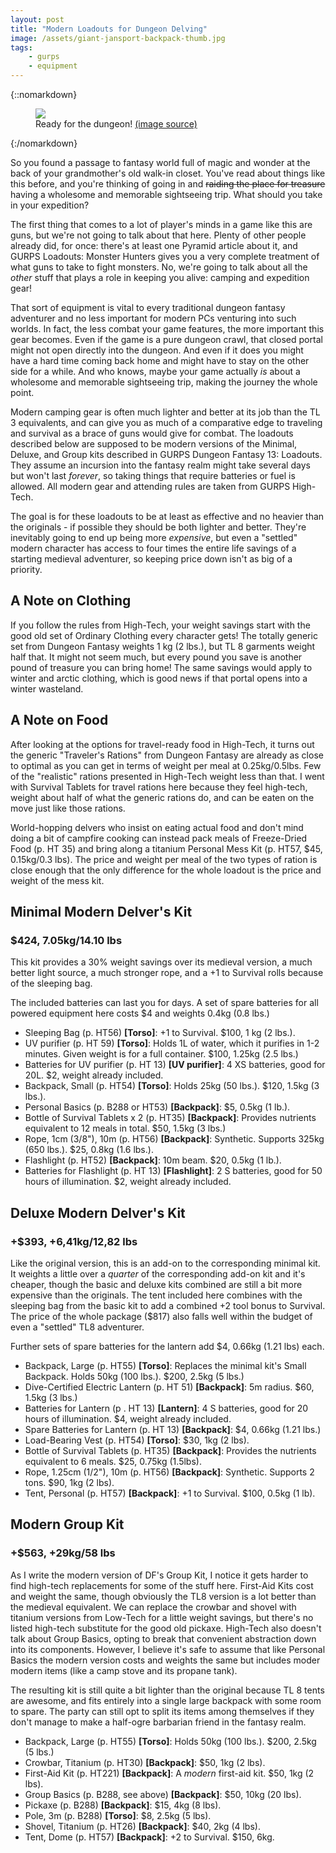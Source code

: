 ```yaml
---
layout: post
title: "Modern Loadouts for Dungeon Delving"
image: /assets/giant-jansport-backpack-thumb.jpg
tags:
    - gurps
    - equipment
---
```


{::nomarkdown}
<figure class="center">
  <img src="{{ "/assets/giant-jansport-backpack-thumb.jpg" | absolute_url }}"/>
  <figcaption>
    Ready for the dungeon!
    <a href="https://odditymall.com/giant-jansport-backpack">
      (image source)
    </a>
  </figcaption>
</figure>
{:/nomarkdown}

So you found a passage to fantasy world full of magic and wonder at the back of
your grandmother's old walk-in closet. You've read about things like this
before, and you're thinking of going in and ~~raiding the place for treasure~~
having a wholesome and memorable sightseeing trip. What should you take in your
expedition?

The first thing that comes to a lot of player's minds in a game like this are
guns, but we're not going to talk about that here. Plenty of other people
already did, for once: there's at least one Pyramid article about it, and GURPS
Loadouts: Monster Hunters gives you a very complete treatment of what guns to
take to fight monsters. No, we're going to talk about all the _other_ stuff that
plays a role in keeping you alive: camping and expedition gear!

That sort of equipment is vital to every traditional dungeon fantasy adventurer
and no less important for modern PCs venturing into such worlds. In fact, the
less combat your game features, the more important this gear becomes. Even if
the game is a pure dungeon crawl, that closed portal might not open directly
into the dungeon. And even if it does you might have a hard time coming back
home and might have to stay on the other side for a while. And who knows, maybe
your game actually _is_ about a wholesome and memorable sightseeing trip, making
the journey the whole point.

Modern camping gear is often much lighter and better at its job than the TL 3
equivalents, and can give you as much of a comparative edge to traveling and
survival as a brace of guns would give for combat. The loadouts described below
are supposed to be modern versions of the Minimal, Deluxe, and Group kits
described in GURPS Dungeon Fantasy 13: Loadouts. They assume an incursion into
the fantasy realm might take several days but won't last _forever_, so taking
things that require batteries or fuel is allowed. All modern gear and attending
rules are taken from GURPS High-Tech.

The goal is for these loadouts to be at least as effective and no heavier than
the originals - if possible they should be both lighter and better. They're
inevitably going to end up being more _expensive_, but even a "settled" modern
character has access to four times the entire life savings of a starting
medieval adventurer, so keeping price down isn't as big of a priority.

## A Note on Clothing

If you follow the rules from High-Tech, your weight savings start with the good
old set of Ordinary Clothing every character gets! The totally generic set from
Dungeon Fantasy weights 1 kg (2 lbs.), but TL 8 garments weight half that. It
might not seem much, but every pound you save is another pound of treasure you
can bring home! The same savings would apply to winter and arctic clothing,
which is good news if that portal opens into a winter wasteland.

## A Note on Food

After looking at the options for travel-ready food in High-Tech, it turns out
the generic "Traveler's Rations" from Dungeon Fantasy are already as close to
optimal as you can get in terms of weight per meal at 0.25kg/0.5lbs. Few of the
"realistic" rations presented in High-Tech weight less than that. I went with
Survival Tablets for travel rations here because they feel high-tech, weight
about half of what the generic rations do, and can be eaten on the move just
like those rations.

World-hopping delvers who insist on eating actual food and don't mind doing a
bit of campfire cooking can instead pack meals of Freeze-Dried Food (p. HT 35)
and bring along a titanium Personal Mess Kit (p. HT57, $45, 0.15kg/0.3 lbs). The
price and weight per meal of the two types of ration is close enough that the
only difference for the whole loadout is the price and weight of the mess kit.

## Minimal Modern Delver's Kit
### $424, 7.05kg/14.10 lbs

This kit provides a 30% weight savings over its medieval version, a much better
light source, a much stronger rope, and a +1 to Survival rolls because of the
sleeping bag.

The included batteries can last you for days. A set of spare batteries for all
powered equipment here costs $4 and weights 0.4kg (0.8 lbs.)

- Sleeping Bag (p. HT56) **[Torso]**: +1 to Survival. $100, 1 kg (2 lbs.).
- UV purifier (p. HT 59) **[Torso]**: Holds 1L of water, which it purifies in
  1-2 minutes. Given weight is for a full container. $100, 1.25kg (2.5 lbs.)
- Batteries for UV purifier (p. HT 13) **[UV purifier]**: 4 XS batteries, good
  for 20L. $2, weight already included.
- Backpack, Small (p. HT54) **[Torso]**: Holds 25kg (50 lbs.). $120, 1.5kg (3
lbs.).
- Personal Basics (p. B288 or HT53) **[Backpack]**: $5, 0.5kg (1 lb.).
- Bottle of Survival Tablets x 2 (p. HT35) **[Backpack]**: Provides nutrients
  equivalent to 12 meals in total. $50, 1.5kg (3 lbs.)
- Rope, 1cm (3/8"), 10m (p. HT56) **[Backpack]**: Synthetic. Supports 325kg (650
  lbs.). $25, 0.8kg (1.6 lbs.).
- Flashlight (p. HT52) **[Backpack]**: 10m beam. $20, 0.5kg (1 lb.).
- Batteries for Flashlight (p. HT 13) **[Flashlight]**: 2 S batteries, good for
  50 hours of illumination. $2, weight already included.

## Deluxe Modern Delver's Kit
### +$393, +6,41kg/12,82 lbs

Like the original version, this is an add-on to the corresponding minimal
kit. It weights a little over a _quarter_ of the corresponding add-on kit and
it's cheaper, though the basic and deluxe kits combined are still a bit more
expensive than the originals. The tent included here combines with the sleeping
bag from the basic kit to add a combined +2 tool bonus to Survival. The price of
the whole package ($817) also falls well within the budget of even a "settled"
TL8 adventurer.

Further sets of spare batteries for the lantern add $4, 0.66kg (1.21 lbs) each.

- Backpack, Large (p. HT55) **[Torso]**: Replaces the minimal kit's Small
  Backpack. Holds 50kg (100 lbs.). $200, 2.5kg (5 lbs.)
- Dive-Certified Electric Lantern (p. HT 51) **[Backpack]**: 5m radius. $60,
  1.5kg (3 lbs.)
- Batteries for Lantern (p . HT 13) **[Lantern]**: 4 S batteries, good for 20
  hours of illumination. $4, weight already included.
- Spare Batteries for Lantern (p. HT 13) **[Backpack]**: $4, 0.66kg (1.21 lbs.)
- Load-Bearing Vest (p. HT54) **[Torso]**: $30, 1kg (2 lbs).
- Bottle of Survival Tablets (p. HT35) **[Backpack]**: Provides the nutrients
  equivalent to 6 meals. $25, 0.75kg (1.5lbs).
- Rope, 1.25cm (1/2"), 10m (p. HT56) **[Backpack]**: Synthetic. Supports 2
  tons. $90, 1kg (2 lbs).
- Tent, Personal (p. HT57) **[Backpack]**: +1 to Survival. $100, 0.5kg (1 lb).

## Modern Group Kit
### +$563, +29kg/58 lbs

As I write the modern version of DF's Group Kit, I notice it gets harder to find
high-tech replacements for some of the stuff here. First-Aid Kits cost and
weight the same, though obviously the TL8 version is a lot better than the
medieval equivalent. We can replace the crowbar and shovel with titanium
versions from Low-Tech for a little weight savings, but there's no listed
high-tech substitute for the good old pickaxe. High-Tech also doesn't talk about
Group Basics, opting to break that convenient abstraction down into its
components. However, I believe it's safe to assume that like Personal Basics the
modern version costs and weights the same but includes moder modern items (like
a camp stove and its propane tank).

The resulting kit is still quite a bit lighter than the original because TL 8
tents are awesome, and fits entirely into a single large backpack with some room
to spare. The party can still opt to split its items among themselves if they
don't manage to make a half-ogre barbarian friend in the fantasy realm.

- Backpack, Large (p. HT55) **[Torso]**: Holds 50kg (100 lbs.). $200, 2.5kg (5
  lbs.)
- Crowbar, Titanium (p. HT30) **[Backpack]**: $50, 1kg (2 lbs).
- First-Aid Kit (p. HT221) **[Backpack]**: A _modern_ first-aid kit. $50, 1kg (2
  lbs).
- Group Basics (p. B288, see above) **[Backpack]**: $50, 10kg (20 lbs).
- Pickaxe (p. B288) **[Backpack]**: $15, 4kg (8 lbs).
- Pole, 3m (p. B288) **[Torso]**: $8, 2.5kg (5 lbs).
- Shovel, Titanium (p. HT26) **[Backpack]**: $40, 2kg (4 lbs).
- Tent, Dome (p. HT57) **[Backpack]**: +2 to Survival. $150, 6kg.
